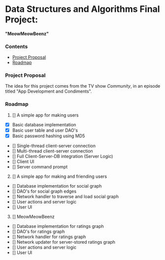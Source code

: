 # Data Structures and Algorithms Final Project:
#### "MeowMeowBeenz"

### Contents
* [Project Proposal](https://github.com/A1Liu/DSFP/edit/master/PROJECT-Proposal.md#project-proposal)
* [Roadmap](https://github.com/A1Liu/DSFP/edit/master/PROJECT-Proposal.md#roadmap)

### Project Proposal
The idea for this project comes from the TV show *Community*, in an episode titled "App Development and Condiments".

### Roadmap
1. [] A simple app for making users
  * [x] Basic database implementation
  * [x] Basic user table and user DAO's
  * [x] Basic password hashing using MD5
  * [] Single-thread client-server connection
  * [] Multi-thread client-server connection
  * [] Full Client-Server-DB integration (Server Logic)
  * [] Client UI
  * [] Server command prompt
2. [] A simple app for making and friending users
  * [] Database implementation for social graph
  * [] DAO's for social graph edges
  * [] Network handler to traverse and load social graph
  * [] User actions and server logic
  * [] User UI
3. [] MeowMeowBeenz
  * [] Database implementation for ratings graph
  * [] DAO's for ratings graph
  * [] Network handler for ratings graph
  * [] Network updater for server-stored ratings graph
  * [] User actions and server logic
  * [] User UI
